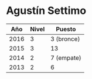 # Agustín Settimo

| Año | Nivel | Puesto |
| --- | --- | --- |
| 2016 | 3 | 3 (bronce) |
| 2015 | 3 | 13 |
| 2014 | 2 | 7 (empate) |
| 2013 | 2 | 6 |
